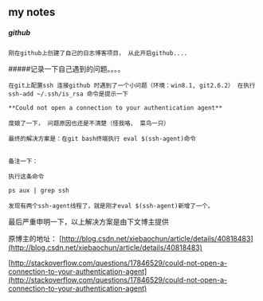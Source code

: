 ## my notes

##### github

	刚在github上创建了自己的日志博客项目， 从此开启github....

#####记录一下自己遇到的问题。。。。
	
	在git上配置ssh 连接github 时遇到了一个小问题（环境：win8.1, git2.6.2） 在执行ssh-add ~/.ssh/is_rsa 命令是提示一下

	**Could not open a connection to your authentication agent**

	度娘了一下， 问题原因也还是不清楚（怪我咯、 菜鸟一只） 

	最终的解决方案是：在git bash终端执行 eval $(ssh-agent)命令

	
	备注一下：

	执行这条命令

	ps aux | grep ssh

	发现有两个ssh-agent线程了，就是刚才eval $(ssh-agent)新增了一个。
	
	
最后严重申明一下，以上解决方案是由下文博主提供

原博主的地址：
[http://blog.csdn.net/xiebaochun/article/details/40818483](http://blog.csdn.net/xiebaochun/article/details/40818483)
	

[http://stackoverflow.com/questions/17846529/could-not-open-a-connection-to-your-authentication-agent](http://stackoverflow.com/questions/17846529/could-not-open-a-connection-to-your-authentication-agent)

